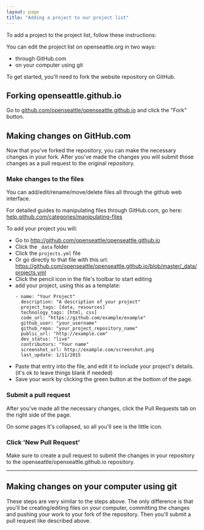 ```yaml
---
layout: page
title: "Adding a project to our project list"
---
```


To add a project to the project list, follow these instructions:

You can edit the project list on openseattle.org in two ways:

- through GitHub.com
- on your computer using git

To get started, you'll need to fork the website repository on GitHub.

## Forking openseattle.github.io

Go to [github.com/openseattle/openseattle.github.io](https://github.com/openseattle/openseattle.github.io) and click the "Fork" button.

## Making changes on GitHub.com

Now that you've forked the repository, you can make the necessary changes in your fork. After you've made the changes you will submit those changes as a pull request to the original repository.


### Make changes to the files
You can add/edit/rename/move/delete files all through the github web interface.

For detailed guides to manipulating files through GitHub.com, go here: [help.github.com/categories/manipulating-files](https://help.github.com/categories/manipulating-files/)

To add your project you will: 

- Go to http://github.com/openseattle/openseattle.github.io
- Click the `_data` folder
- Click the `projects.yml` file
- Or go directly to that file with this url: https://github.com/openseattle/openseattle.github.io/blob/master/_data/projects.yml
- Click the pencil icon in the file's toolbar to start editing
- add your project, using this as a template:
  ```
  - name: "Your Project"
    description: "A description of your project"
    project_tags: [data, resources]
    technology_tags: [html, css]
    code_url: "https://github.com/example/example"
    github_user: "your_username"
    github_repo: "your_project_repository_name"
    public_url: "http://example.com"
    dev_status: "live"
    contributors: "Your name"
    screenshot_url: http://example.com/screenshot.png
    last_update: 1/11/2015
  ```
- Paste that entry into the file, and edit it to include your project's details. (it's ok to leave things blank if needed)
- Save your work by clicking the green button at the bottom of the page.

### Submit a pull request
After you've made all the necessary changes, click the Pull Requests tab on the right side of the page. 

On some pages it's collapsed, so all you'll see is the little icon.

### Click 'New Pull Request'

Make sure to create a pull request to submit the changes in your repository to the openseattle/openseattle.github.io repository.

---

## Making changes on your computer using git

These steps are very similar to the steps above. The only difference is that you'll be creating/editing files on your computer, committing the changes and pushing your work to your fork of the repository. Then you'll submit a pull request like described above.
